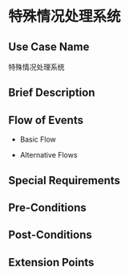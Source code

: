 特殊情况处理系统
===========

## Use Case Name

特殊情况处理系统

## Brief Description



## Flow of Events

- Basic Flow



- Alternative Flows



## Special Requirements



## Pre-Conditions



## Post-Conditions



## Extension Points


